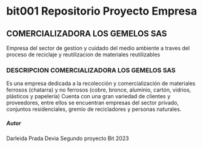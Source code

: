 # bit001 Repositorio Proyecto Empresa 


## COMERCIALIZADORA LOS GEMELOS SAS

Empresa del sector de gestion y cuidado del medio ambiente  a traves del proceso de reciclaje y reutilizacion de materiales reutilizables 

### DESCRIPCION COMERCIALIZADORA LOS GEMELOS SAS

Es una empresa dedicada a la recolección y
comercialización de materiales ferrosos (chatarra) y no ferrosos (cobre,
bronce, aluminio, cartón, vidrios, plásticos y papelería)
Cuenta con una gran variedad de clientes y
proveedores, entre ellos se encuentran empresas del sector
privado, conjuntos residenciales, gremio de recicladores y
personas naturales.


##### Autor 
Darleida Prada Devia
Segundo proyecto Bit
2023
